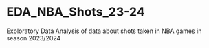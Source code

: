 # EDA_NBA_Shots_23-24
Exploratory Data Analysis of data about shots taken in NBA games in season 2023/2024
